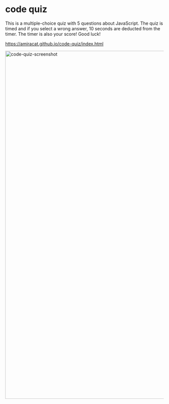 # code quiz

This is a multiple-choice quiz with 5 questions about JavaScript. The quiz is timed and if you select a wrong answer, 10 seconds are deducted from the timer. The timer is also your score! Good luck!

https://amiracat.github.io/code-quiz/index.html

<img width="1104" alt="code-quiz-screenshot" src="https://user-images.githubusercontent.com/80497167/117687220-31d4f380-b17d-11eb-8853-1dc0d0de4b2b.png">
